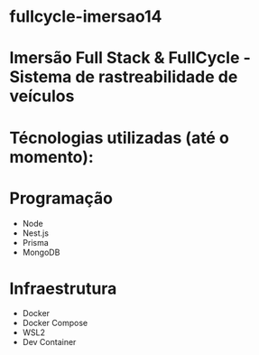 # fullcycle-imersao14
# Imersão Full Stack & FullCycle - Sistema de rastreabilidade de veículos

# Técnologias utilizadas (até o momento):
# Programação
- Node
- Nest.js
- Prisma
- MongoDB

# Infraestrutura
- Docker
- Docker Compose
- WSL2
- Dev Container


